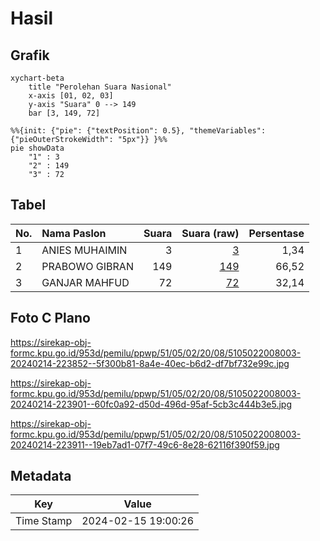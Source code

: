 # Hasil

## Grafik

```mermaid
xychart-beta
    title "Perolehan Suara Nasional"
    x-axis [01, 02, 03]
    y-axis "Suara" 0 --> 149
    bar [3, 149, 72]
```

```mermaid
%%{init: {"pie": {"textPosition": 0.5}, "themeVariables": {"pieOuterStrokeWidth": "5px"}} }%%
pie showData
    "1" : 3
    "2" : 149
    "3" : 72
```

## Tabel

| No. | Nama Paslon    | Suara | Suara (raw) | Persentase |
|:--- |:-------------- | -----:| -----------:| ----------:|
| 1   | ANIES MUHAIMIN | 3     | [3][p-1]    | 1,34       |
| 2   | PRABOWO GIBRAN | 149   | [149][p-2]  | 66,52      |
| 3   | GANJAR MAHFUD  | 72    | [72][p-3]   | 32,14      |


[p-1]: https://github.com/gigit-pemilu/pemilu-2024/blob/main/pilpres/hitung-suara/sub/51-bali/sub/05-klungkung/sub/02-banjarangkan/sub/2008-aan/sub/003-tps/sub/paslon-1.txt
[p-2]: https://github.com/gigit-pemilu/pemilu-2024/blob/main/pilpres/hitung-suara/sub/51-bali/sub/05-klungkung/sub/02-banjarangkan/sub/2008-aan/sub/003-tps/sub/paslon-2.txt
[p-3]: https://github.com/gigit-pemilu/pemilu-2024/blob/main/pilpres/hitung-suara/sub/51-bali/sub/05-klungkung/sub/02-banjarangkan/sub/2008-aan/sub/003-tps/sub/paslon-3.txt

## Foto C Plano

https://sirekap-obj-formc.kpu.go.id/953d/pemilu/ppwp/51/05/02/20/08/5105022008003-20240214-223852--5f300b81-8a4e-40ec-b6d2-df7bf732e99c.jpg

https://sirekap-obj-formc.kpu.go.id/953d/pemilu/ppwp/51/05/02/20/08/5105022008003-20240214-223901--60fc0a92-d50d-496d-95af-5cb3c444b3e5.jpg

https://sirekap-obj-formc.kpu.go.id/953d/pemilu/ppwp/51/05/02/20/08/5105022008003-20240214-223911--19eb7ad1-07f7-49c6-8e28-62116f390f59.jpg


## Metadata

| Key        | Value               |
| ---------- | ------------------- |
| Time Stamp | 2024-02-15 19:00:26 |



